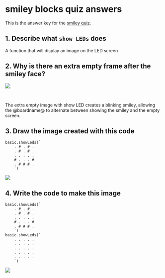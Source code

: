 # smiley blocks quiz answers

This is the answer key for the [smiley quiz](/lessons/smiley/quiz).

## 1. Describe what `show LEDs` does

A function that will display an image on the LED screen

## 2. Why is there an extra empty frame after the smiley face?

![](/static/mb/lessons/smiley-0.png)

<br/>

The extra empty image with show LED creates a blinking smiley, allowing the @boardname@ to alternate between showing the smiley and the empty screen.

## 3. Draw the image created with this code

```blocks
basic.showLeds(`
    . # . # .
    . # . # .
    . . . . .
    # . . . #
    . # # # .
    `)
```

![](/static/mb/blocks/lessons/smiley-4.png)

## 4. Write the code to make this image

```blocks
basic.showLeds(`
    . # . # .
    . # . # .
    . . . . .
    # . . . #
    . # # # .
    `)
basic.showLeds(`
    . . . . .
    . . . . .
    . . . . .
    . . . . .
    . . . . .
    `)
```

![](/static/mb/blocks/lessons/smiley-6.png)

